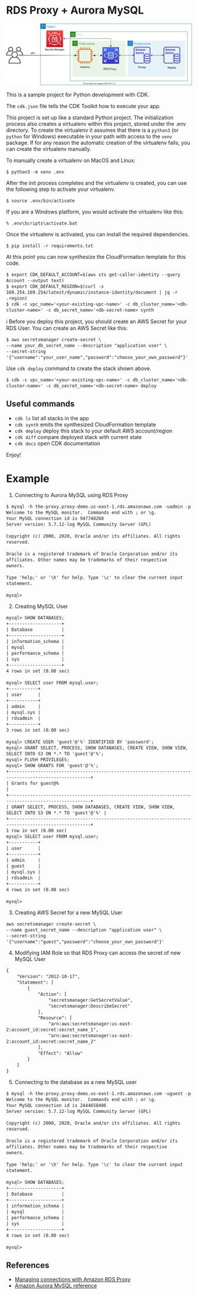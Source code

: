 
# RDS Proxy + Aurora MySQL

![rds_proxy-aurora_mysql-arch](./rds_proxy-aurora_mysql-arch.svg)

This is a sample project for Python development with CDK.

The `cdk.json` file tells the CDK Toolkit how to execute your app.

This project is set up like a standard Python project.  The initialization
process also creates a virtualenv within this project, stored under the .env
directory.  To create the virtualenv it assumes that there is a `python3`
(or `python` for Windows) executable in your path with access to the `venv`
package. If for any reason the automatic creation of the virtualenv fails,
you can create the virtualenv manually.

To manually create a virtualenv on MacOS and Linux:

```
$ python3 -m venv .env
```

After the init process completes and the virtualenv is created, you can use the following
step to activate your virtualenv.

```
$ source .env/bin/activate
```

If you are a Windows platform, you would activate the virtualenv like this:

```
% .env\Scripts\activate.bat
```

Once the virtualenv is activated, you can install the required dependencies.

```
$ pip install -r requirements.txt
```

At this point you can now synthesize the CloudFormation template for this code.

```
$ export CDK_DEFAULT_ACCOUNT=$(aws sts get-caller-identity --query Account --output text)
$ export CDK_DEFAULT_REGION=$(curl -s 169.254.169.254/latest/dynamic/instance-identity/document | jq -r .region)
$ cdk -c vpc_name='<your-existing-vpc-name>' -c db_cluster_name='<db-cluster-name>' -c db_secret_name='<db-secret-name> synth
```

:information_source: Before you deploy this project, you should create an AWS Secret for your RDS User. You can create an AWS Secret like this:

```
$ aws secretsmanager create-secret \
--name your_db_secret_name --description "application user" \
--secret-string '{"username":"your_user_name","password":"choose_your_own_password"}'
```

Use `cdk deploy` command to create the stack shown above.

```
$ cdk -c vpc_name='<your-existing-vpc-name>' -c db_cluster_name='<db-cluster-name>' -c db_secret_name='<db-secret-name> deploy
```

## Useful commands

 * `cdk ls`          list all stacks in the app
 * `cdk synth`       emits the synthesized CloudFormation template
 * `cdk deploy`      deploy this stack to your default AWS account/region
 * `cdk diff`        compare deployed stack with current state
 * `cdk docs`        open CDK documentation

Enjoy!

# Example

1. Connecting to Aurora MySQL using RDS Proxy

```
$ mysql -h the-proxy.proxy-demo.us-east-1.rds.amazonaws.com -uadmin -p
Welcome to the MySQL monitor.  Commands end with ; or \g.
Your MySQL connection id is 947748268
Server version: 5.7.12-log MySQL Community Server (GPL)

Copyright (c) 2000, 2020, Oracle and/or its affiliates. All rights reserved.

Oracle is a registered trademark of Oracle Corporation and/or its
affiliates. Other names may be trademarks of their respective
owners.

Type 'help;' or '\h' for help. Type '\c' to clear the current input statement.

mysql>
```

2. Creating MySQL User
   
```
mysql> SHOW DATABASES;
+--------------------+
| Database           |
+--------------------+
| information_schema |
| mysql              |
| performance_schema |
| sys                |
+--------------------+
4 rows in set (0.00 sec)

mysql> SELECT user FROM mysql.user;
+-----------+
| user      |
+-----------+
| admin     |
| mysql.sys |
| rdsadmin  |
+-----------+
3 rows in set (0.00 sec)

mysql> CREATE USER 'guest'@'%' IDENTIFIED BY 'password';
mysql> GRANT SELECT, PROCESS, SHOW DATABASES, CREATE VIEW, SHOW VIEW, SELECT INTO S3 ON *.* TO 'guest'@'%';
mysql> FLUSH PRIVILEGES;
mysql> SHOW GRANTS FOR 'guest'@'%';
+-----------------------------------------------------------------------------------------------------+
| Grants for guest@%                                                                                  |
+-----------------------------------------------------------------------------------------------------+
| GRANT SELECT, PROCESS, SHOW DATABASES, CREATE VIEW, SHOW VIEW, SELECT INTO S3 ON *.* TO 'guest'@'%' |
+-----------------------------------------------------------------------------------------------------+
1 row in set (0.00 sec)
mysql> SELECT user FROM mysql.user;
+-----------+
| user      |
+-----------+
| admin     |
| guest     |
| mysql.sys |
| rdsadmin  |
+-----------+
4 rows in set (0.00 sec)

mysql>
```

3. Creating AWS Secret for a new MySQL User 

```
aws secretsmanager create-secret \
--name guest_secret_name --description "application user" \
--secret-string '{"username":"guest","password":"choose_your_own_password"}'
```

4. Modifying IAM Role so that RDS Proxy can access the secret of new MySQL User

```
{
    "Version": "2012-10-17",
    "Statement": [
        {
            "Action": [
                "secretsmanager:GetSecretValue",
                "secretsmanager:DescribeSecret"
            ],
            "Resource": [
                "arn:aws:secretsmanager:us-east-2:account_id:secret:secret_name_1",
                "arn:aws:secretsmanager:us-east-2:account_id:secret:secret_name_2"
            ],
            "Effect": "Allow"
        }
    ]
}
```

5. Connecting to the database as a new MySQL user
   
```
$ mysql -h the-proxy.proxy-demo.us-east-1.rds.amazonaws.com -uguest -p
Welcome to the MySQL monitor.  Commands end with ; or \g.
Your MySQL connection id is 2444658406
Server version: 5.7.12-log MySQL Community Server (GPL)

Copyright (c) 2000, 2020, Oracle and/or its affiliates. All rights reserved.

Oracle is a registered trademark of Oracle Corporation and/or its
affiliates. Other names may be trademarks of their respective
owners.

Type 'help;' or '\h' for help. Type '\c' to clear the current input statement.

mysql> SHOW DATABASES;
+--------------------+
| Database           |
+--------------------+
| information_schema |
| mysql              |
| performance_schema |
| sys                |
+--------------------+
4 rows in set (0.00 sec)

mysql>
```

## References
- [Managing connections with Amazon RDS Proxy](https://docs.aws.amazon.com/AmazonRDS/latest/UserGuide/rds-proxy.html)
- [Amazon Aurora MySQL reference](https://docs.aws.amazon.com/AmazonRDS/latest/AuroraUserGuide/AuroraMySQL.Reference.html)
